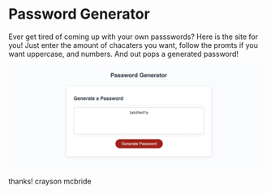 # Password Generator

Ever get tired of coming up with your own passswords? Here is the site for you!
Just enter the amount of chacaters you want, follow the promts if you want uppercase, and numbers. And out pops a generated password! 

![img](./Screen%20Shot%202022-09-29%20at%2010.40.08%20PM.png)

thanks! crayson mcbride